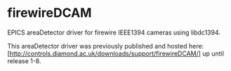 firewireDCAM
============

EPICS areaDetector driver for firewire IEEE1394 cameras using libdc1394.

This areaDetector driver was previously published and hosted here: [http://controls.diamond.ac.uk/downloads/support/firewireDCAM/] up until release 1-8.

